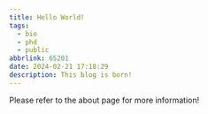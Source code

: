 ```yaml
---
title: Hello World!
tags:
  - bio
  - phd
  - public
abbrlink: 65201
date: 2024-02-21 17:18:29
description: This blog is born!
---
```


<!-- more -->

Please refer to the about page for more information!